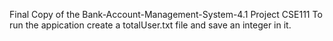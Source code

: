 Final Copy of the Bank-Account-Management-System-4.1 Project CSE111
To run the appication create a totalUser.txt file and save an integer in it.
